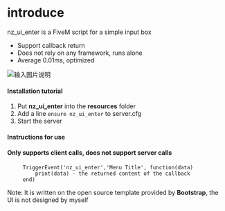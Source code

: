 # introduce

nz_ui_enter is a FiveM script for a simple input box

- Support callback return
- Does not rely on any framework, runs alone
- Average 0.01ms, optimized

![输入图片说明](https://images.gitee.com/uploads/images/2021/1127/234014_5d394003_2033456.png "QQ截图20211127234002.png")


#### Installation tutorial

1. Put **nz_ui_enter** into the **resources** folder
2. Add a line `ensure nz_ui_enter` to server.cfg
3. Start the server

#### Instructions for use


####      Only supports client calls, does not support server calls

```
     TriggerEvent('nz_ui_enter','Menu Title', function(data)
         print(data) - the returned content of the callback
     end)
```


Note: It is written on the open source template provided by **Bootstrap**, the UI is not designed by myself
